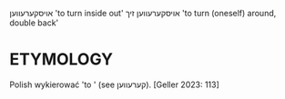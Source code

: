 אויסקערעווען
'to turn inside out'
אויסקערעווען זיך
'to turn (oneself) around, double back'

ETYMOLOGY
===========
Polish wykierować 'to ' (see קערעווען).
[Geller 2023: 113]
